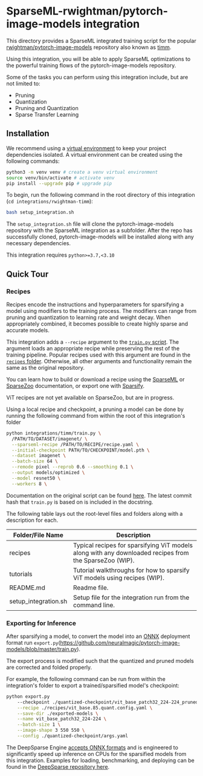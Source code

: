 <!--
Copyright (c) 2021 - present / Neuralmagic, Inc. All Rights Reserved.

Licensed under the Apache License, Version 2.0 (the "License");
you may not use this file except in compliance with the License.
You may obtain a copy of the License at

   http://www.apache.org/licenses/LICENSE-2.0

Unless required by applicable law or agreed to in writing,
software distributed under the License is distributed on an "AS IS" BASIS,
WITHOUT WARRANTIES OR CONDITIONS OF ANY KIND, either express or implied.
See the License for the specific language governing permissions and
limitations under the License.
-->

# SparseML-rwightman/pytorch-image-models integration
This directory provides a SparseML integrated training script for the popular
[rwightman/pytorch-image-models](https://github.com/rwightman/pytorch-image-models)
repository also known as [timm](https://pypi.org/project/timm/).

Using this integration, you will be able to apply SparseML optimizations
to the powerful training flows of the pytorch-image-models repository.

Some of the tasks you can perform using this integration include, but are not limited to:
* Pruning
* Quantization
* Pruning and Quantization
* Sparse Transfer Learning

## Installation
We recommend using a [virtual environment](https://docs.python.org/3/library/venv.html) to keep your project dependencies isolated.
A virtual environment can be created using the following commands:

```bash
python3 -m venv venv # create a venv virtual environment
source venv/bin/activate # activate venv
pip install --upgrade pip # upgrade pip
```

To begin, run the following command in the root directory of this integration (`cd integrations/rwightman-timm`):
```bash
bash setup_integration.sh
```

The `setup_integration.sh` file will clone the pytorch-image-models repository with the SparseML integration as a subfolder.
After the repo has successfully cloned, pytorch-image-models will be installed along with any necessary dependencies.

This integration requires `python>=3.7,<3.10`

## Quick Tour
### Recipes
Recipes encode the instructions and hyperparameters for sparsifying a model using modifiers to the training process.
The modifiers can range from pruning and quantization to learning rate and weight decay.
When appropriately combined, it becomes possible to create highly sparse and accurate models.

This integration adds a `--recipe` argument to the 
[`train.py` script](https://github.com/neuralmagic/pytorch-image-models/blob/master/train.py).
The argument loads an appropriate recipe while preserving the rest of the training pipeline.
Popular recipes used with this argument are found in the [`recipes` folder](./recipes).
Otherwise, all other arguments and functionality remain the same as the original repository.

You can learn how to build or download a recipe using the
[SparseML](https://github.com/neuralmagic/sparseml)
or [SparseZoo](https://github.com/neuralmagic/sparsezoo)
documentation, or export one with [Sparsify](https://github.com/neuralmagic/sparsify).

ViT recipes are not yet available on SparseZoo, but are in progress.

Using a local recipe and checkpoint, a pruning a model can be done by running the following command from within the root of this integration's folder
```bash
python integrations/timm/train.py \
  /PATH/TO/DATASET/imagenet/ \
  --sparseml-recipe /PATH/TO/RECIPE/recipe.yaml \
  --initial-checkpoint PATH/TO/CHECKPOINT/model.pth \
  --dataset imagenet \
  --batch-size 64 \
  --remode pixel --reprob 0.6 --smoothing 0.1 \
  --output models/optimized \
  --model resnet50 \
  --workers 8 \
```  

Documentation on the original script can be found
[here](https://rwightman.github.io/pytorch-image-models/scripts/).
The latest commit hash that `train.py` is based on is included in the docstring.


The following table lays out the root-level files and folders along with a description for each.

| Folder/File Name     | Description                                                                                                           |
|----------------------|-----------------------------------------------------------------------------------------------------------------------|
| recipes              | Typical recipes for sparsifying ViT models along with any downloaded recipes from the SparseZoo (WIP).                      |
| tutorials            | Tutorial walkthroughs for how to sparsify ViT models using recipes (WIP).                                                   |          |
| README.md            | Readme file.                                                                                                        |
| setup_integration.sh | Setup file for the integration run from the command line.   

### Exporting for Inference

After sparsifying a model, to convert the model into an [ONNX](https://onnx.ai/) deployment format run `export.py`(https://github.com/neuralmagic/pytorch-image-models/blob/master/train.py).

The export process is modified such that the quantized and pruned models are corrected and folded properly.

For example, the following command can be run from within the integration's folder to export a trained/sparsified model's checkpoint:
```bash
python export.py 
    --checkpoint ./quantized-checkpoint/vit_base_patch32_224-224_pruned.pth.tar \
    --recipe ./recipes/vit_base.85.quant.config.yaml \
    --save-dir ./exported-models \
    --name vit_base_patch32_224-224 \
    --batch-size 1 \
    --image-shape 3 550 550 \
    --config ./quantized-checkpoint/args.yaml
```

The DeepSparse Engine [accepts ONNX formats](https://docs.neuralmagic.com/sparseml/source/onnx_export.html) and is engineered to significantly speed up inference on CPUs for the sparsified models from this integration.
Examples for loading, benchmarking, and deploying can be found in the [DeepSparse repository here](https://github.com/neuralmagic/deepsparse).